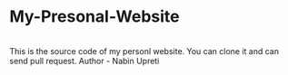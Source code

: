 # My-Presonal-Website
<br>
This is the source code of my personl website.
You can clone it and can send pull request.
Author - Nabin Upreti

